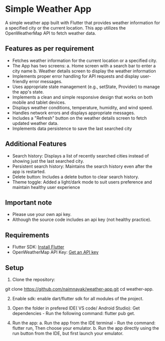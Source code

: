 # Simple Weather App

A simple weather app built with Flutter that provides weather information for a specified city or the current location. This app utilizes the OpenWeatherMap API to fetch weather data.

## Features as per requirement

- Fetches weather information for the current location or a specified city.
- The App has two screens:
   a. Home screen with a search bar to enter a city name
   b. Weather details screen to display the weather information
- Implements proper error handling for API requests and display user-friendly error messages.
- Uses appropriate state management (e.g., setState, Provider) to manage the app's state.
- Implements a clean and simple responsive design that works on both mobile and tablet devices.
- Displays weather conditions, temperature, humidity, and wind speed.
- Handles network errors and displays appropriate messages.
- Includes a "Refresh" button on the weather details screen to fetch updated weather data.
- Implements data persistence to save the last searched city

## Additional Features

- Search history: Displays a list of recently searched cities instead of showing just the last searched city.
- Persistent search history: Maintains the search history even after the app is restarted.
- Delete button: Includes a delete button to clear search history.
- Theme toggle: Added a light/dark mode to suit users preference and maintain healthy user experience

## Important note 
- Please use your own api key.
- Although the source code includes an api key (not healthy practice).

## Requirements

- Flutter SDK: [Install Flutter](https://flutter.dev/docs/get-started/install)
- OpenWeatherMap API Key: [Get an API key](https://home.openweathermap.org/users/sign_up)

## Setup

1. Clone the repository:

git clone https://github.com/naimnayak/weather-app.git
cd weather-app.

2. Enable sdk:
   enable dart/flutter sdk for all modules of the project.

4. Open the folder in prefered IDE( VS code/ Android Studio):
   Get dependencies - Run the following command: flutter pub get.

5. Run the app:
   a. Run the app from the IDE terminal - Run the command: flutter run,
       Then choose your emulator.
   b. Run the app directly using the run button from the IDE, but first launch your emulator.

